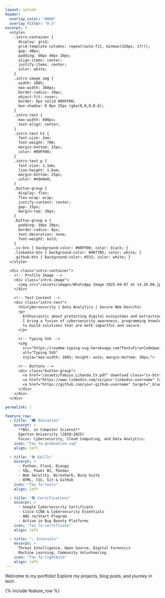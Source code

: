 ```yaml
---
layout: splash
header:
  overlay_color: "#000"
  overlay_filter: "0.5"
excerpt: >
  <style>
    .intro-container {
      display: grid;
      grid-template-columns: repeat(auto-fit, minmax(320px, 1fr));
      gap: 40px;
      padding: 60px 40px 20px;
      align-items: center;
      justify-items: center;
      color: white;
    }
    .intro-image img {
      width: 100%;
      max-width: 360px;
      border-radius: 20px;
      object-fit: cover;
      border: 6px solid #00FF00;
      box-shadow: 0 8px 25px rgba(0,0,0,0.6);
    }
    .intro-text {
      max-width: 600px;
      text-align: center;
    }
    .intro-text h1 {
      font-size: 2em;
      font-weight: 700;
      margin-bottom: 15px;
      color: #00FF00;
    }
    .intro-text p {
      font-size: 1.1em;
      line-height: 1.6em;
      margin-bottom: 25px;
      color: #e0e0e0;
    }
    .button-group {
      display: flex;
      flex-wrap: wrap;
      justify-content: center;
      gap: 15px;
      margin-top: 20px;
    }
    .button-group a {
      padding: 10px 20px;
      border-radius: 6px;
      text-decoration: none;
      font-weight: bold;
    }
    .cv-btn { background-color: #00FF00; color: black; }
    .linkedin-btn { background-color: #0077B5; color: white; }
    .github-btn { background-color: #333; color: white; }
  </style>

  <div class="intro-container">
    <!-- Profile Image -->
    <div class="intro-image">
      <img src="/assets/images/WhatsApp Image 2025-04-07 at 14.26.08.jpeg" alt="Profile Picture">
    </div>

    <!-- Text Content -->
    <div class="intro-text">
      <h1>Cybersecurity | Data Analytics | Secure Web Dev</h1>
      <p>
        Enthusiastic about protecting digital ecosystems and extracting meaningful insights from data. 
        I bring a fusion of cybersecurity awareness, programming knowledge, and analytical thinking 
        to build solutions that are both impactful and secure.
      </p>

      <!-- Typing SVG -->
      <img 
        src="https://readme-typing-svg.herokuapp.com?font=Fira+Code&weight=600&pause=1000&color=00FF00&width=600&lines=Cybersecurity+%7C+Data+Science+%7C+Python+Web+Development;Passionate+about+Securing+the+Digital+World;Analyzing+Data+for+Meaningful+Insights;Building+Scalable+and+Secure+Web+Applications" 
        alt="Typing SVG" 
        style="max-width: 100%; height: auto; margin-bottom: 20px;">

      <!-- Buttons -->
      <div class="button-group">
        <a href="/assets/Fabius_Lihanda_CV.pdf" download class="cv-btn">📄 Download CV</a>
        <a href="https://www.linkedin.com/in/your-linkedin-username" target="_blank" class="linkedin-btn">🔗 LinkedIn</a>
        <a href="https://github.com/your-github-username" target="_blank" class="github-btn">💻 GitHub</a>
      </div>
    </div>
  </div>

permalink: /

feature_row:
  - title: "🎓 Education"
    excerpt: >
      **BSc. in Computer Science**  
      Egerton University (2020–2025)  
      Focus: Cybersecurity, Cloud Computing, and Data Analytics.
    icon: "fas fa-graduation-cap"
    align: left

  - title: "🛠 Skills"
    excerpt: >
      - Python, Flask, Django  
      - SQL, Power BI, Pandas  
      - Web Security, Wireshark, Burp Suite  
      - HTML, CSS, Git & GitHub
    icon: "fas fa-tools"
    align: left

  - title: "📚 Certifications"
    excerpt: >
      - Google Cybersecurity Certificate  
      - Cisco CCNA & Cybersecurity Essentials  
      - AWS re/Start Program  
      - Active in Bug Bounty Platforms
    icon: "fas fa-certificate"
    align: left

  - title: "💡 Interests"
    excerpt: >
      Threat Intelligence, Open Source, Digital Forensics  
      Machine Learning, Community Volunteering
    icon: "fas fa-lightbulb"
    align: left
---
```


Welcome to my portfolio! Explore my projects, blog posts, and journey in tech.

{% include feature_row %}
